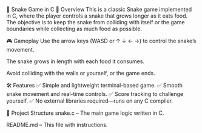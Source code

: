 🐍 Snake Game in C
📌 Overview
This is a classic Snake game implemented in C, where the player controls a snake that grows longer as it eats food. The objective is to keep the snake from colliding with itself or the game boundaries while collecting as much food as possible.

🎮 Gameplay
Use the arrow keys (WASD or ↑ ↓ ← →) to control the snake’s movement.

The snake grows in length with each food it consumes.

Avoid colliding with the walls or yourself, or the game ends.

🛠 Features
✅ Simple and lightweight terminal-based game.
✅ Smooth snake movement and real-time controls.
✅ Score tracking to challenge yourself.
✅ No external libraries required—runs on any C compiler.

📂 Project Structure
snake.c – The main game logic written in C.

README.md – This file with instructions.

